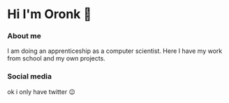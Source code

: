 # Hi I'm Oronk 👋

### About me
I am doing an apprenticeship as a computer scientist.
Here I have my work from school and my own projects.

### Social media
[1.1]: http://i.imgur.com/tXSoThF.png 
[1]: https://twitter.com/oronki
ok i only have twitter 😉

